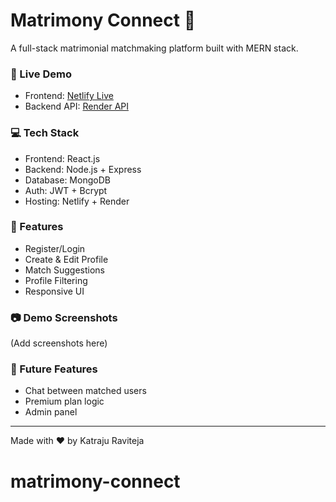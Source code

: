 # Matrimony Connect 💍

A full-stack matrimonial matchmaking platform built with MERN stack.

### 🔗 Live Demo
- Frontend: [Netlify Live](https://your-netlify-link)
- Backend API: [Render API](https://your-backend-link)

### 💻 Tech Stack
- Frontend: React.js
- Backend: Node.js + Express
- Database: MongoDB
- Auth: JWT + Bcrypt
- Hosting: Netlify + Render

### 👥 Features
- Register/Login
- Create & Edit Profile
- Match Suggestions
- Profile Filtering
- Responsive UI

### 📷 Demo Screenshots
(Add screenshots here)

### 🧠 Future Features
- Chat between matched users
- Premium plan logic
- Admin panel

---

Made with ❤️ by Katraju Raviteja
# matrimony-connect
